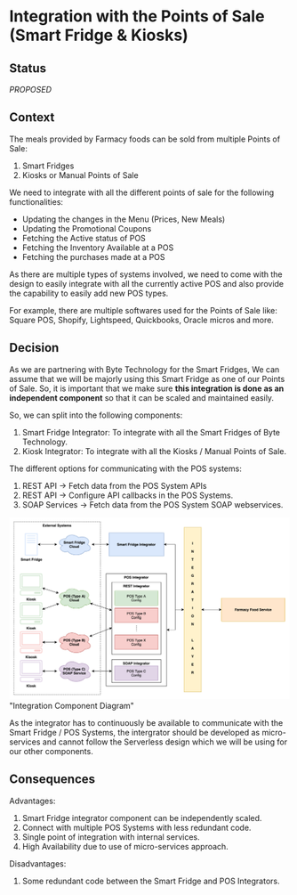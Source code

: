 # Integration with the Points of Sale (Smart Fridge & Kiosks)

## Status
_PROPOSED_

## Context
The meals provided by Farmacy foods can be sold from multiple Points of Sale:
1. Smart Fridges
2. Kiosks or Manual Points of Sale

We need to integrate with all the different points of sale for the following functionalities:
- Updating the changes in the Menu (Prices, New Meals)
- Updating the Promotional Coupons
- Fetching the Active status of POS
- Fetching the Inventory Available at a POS
- Fetching the purchases made at a POS

As there are multiple types of systems involved, we need to come with the design to easily integrate with all the currently active POS and also provide the capability to easily add new POS types.

For example, there are multiple softwares used for the Points of Sale like: Square POS, Shopify, Lightspeed, Quickbooks, Oracle micros and more.

## Decision
As we are partnering with Byte Technology for the Smart Fridges, We can assume that we will be majorly using this Smart Fridge as one of our Points of Sale. So, it is important that we make sure **this integration is done as an independent component** so that it can be scaled and maintained easily.

So, we can split into the following components:
1. Smart Fridge Integrator: To integrate with all the Smart Fridges of Byte Technology.
2. Kiosk Integrator: To integrate with all the Kiosks / Manual Points of Sale.

The different options for communicating with the POS systems:
1. REST API -> Fetch data from the POS System APIs
2. REST API -> Configure API callbacks in the POS Systems.
3. SOAP Services -> Fetch data from the POS System SOAP webservices.

![Integration Component Diagram](../image/POSIntegrationArchitecture.png) "Integration Component Diagram"

As the integrator has to continuously be available to communicate with the Smart Fridge / POS Systems, the intergrator should be developed as micro-services and cannot follow the Serverless design which we will be using for our other components.

## Consequences
Advantages:
1. Smart Fridge integrator component can be independently scaled.
2. Connect with multiple POS Systems with less redundant code.
3. Single point of integration with internal services.
4. High Availability due to use of micro-services approach.

Disadvantages:
1. Some redundant code between the Smart Fridge and POS Integrators.
